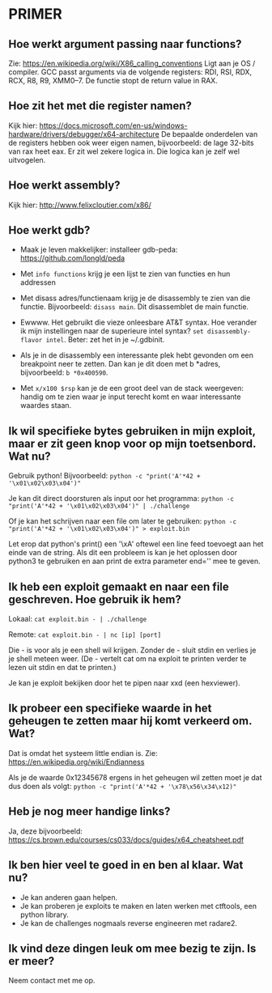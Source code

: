 # PRIMER

## Hoe werkt argument passing naar functions? 
Zie: https://en.wikipedia.org/wiki/X86_calling_conventions
Ligt aan je OS / compiler.
GCC passt arguments via de volgende registers: RDI, RSI, RDX, RCX, R8, R9, XMM0–7.
De functie stopt de return value in RAX.


## Hoe zit het met die register namen?
Kijk hier: https://docs.microsoft.com/en-us/windows-hardware/drivers/debugger/x64-architecture
De bepaalde onderdelen van de registers hebben ook weer eigen namen, bijvoorbeeld: de lage 32-bits van rax heet eax.
Er zit wel zekere logica in. Die logica kan je zelf wel uitvogelen.


## Hoe werkt assembly?
Kijk hier: http://www.felixcloutier.com/x86/


## Hoe werkt gdb? 
- Maak je leven makkelijker: installeer gdb-peda: https://github.com/longld/peda

- Met `info functions` krijg je een lijst te zien van functies en hun addressen

- Met disass adres/functienaam krijg je de disassembly te zien van die functie. Bijvoorbeeld: `disass main`. Dit disassemblet de main functie.

- Ewwww. Het gebruikt die vieze onleesbare AT&T syntax. Hoe verander ik mijn instellingen naar de superieure intel syntax? `set disassembly-flavor intel`.
Beter: zet het in je ~/.gdbinit.

- Als je in de disassembly een interessante plek hebt gevonden om een breakpoint neer te zetten. Dan kan je dit doen met b *adres,
bijvoorbeeld: `b *0x400590`.

- Met `x/x100 $rsp` kan je de een groot deel van de stack weergeven: handig om te zien waar je input terecht komt en waar interessante waardes staan.


## Ik wil specifieke bytes gebruiken in mijn exploit, maar er zit geen knop voor op mijn toetsenbord. Wat nu? 
Gebruik python!
Bijvoorbeeld:
`python -c "print('A'*42 + '\x01\x02\x03\x04')"`

Je kan dit direct doorsturen als input oor het programma:
`python -c "print('A'*42 + '\x01\x02\x03\x04')" | ./challenge`

Of je kan het schrijven naar een file om later te gebruiken:
`python -c "print('A'*42 + '\x01\x02\x03\x04')" > exploit.bin`

Let erop dat python's print() een '\xA' oftewel een line feed toevoegt aan het einde van de string.
Als dit een probleem is kan je het oplossen door python3 te gebruiken en aan print de extra parameter end='' mee te geven.


## Ik heb een exploit gemaakt en naar een file geschreven. Hoe gebruik ik hem?
Lokaal:
	`cat exploit.bin - | ./challenge`

Remote:
	`cat exploit.bin - | nc [ip] [port]`

Die - is voor als je een shell wil krijgen. Zonder de - sluit stdin en verlies je je shell meteen weer.
(De - vertelt cat om na exploit te printen verder te lezen uit stdin en dat te printen.)

Je kan je exploit bekijken door het te pipen naar xxd (een hexviewer).

## Ik probeer een specifieke waarde in het geheugen te zetten maar hij komt verkeerd om. Wat?
Dat is omdat het systeem little endian is.
Zie: https://en.wikipedia.org/wiki/Endianness

Als je de waarde 0x12345678 ergens in het geheugen wil zetten moet je dat dus doen als volgt:
`python -c "print('A'*42 + '\x78\x56\x34\x12)"`


## Heb je nog meer handige links?
Ja, deze bijvoorbeeld:
https://cs.brown.edu/courses/cs033/docs/guides/x64_cheatsheet.pdf


## Ik ben hier veel te goed in en ben al klaar. Wat nu?
- Je kan anderen gaan helpen.
- Je kan proberen je exploits te maken en laten werken met ctftools, een python library.
- Je kan de challenges nogmaals reverse engineeren met radare2.


## Ik vind deze dingen leuk om mee bezig te zijn. Is er meer?
Neem contact met me op.
